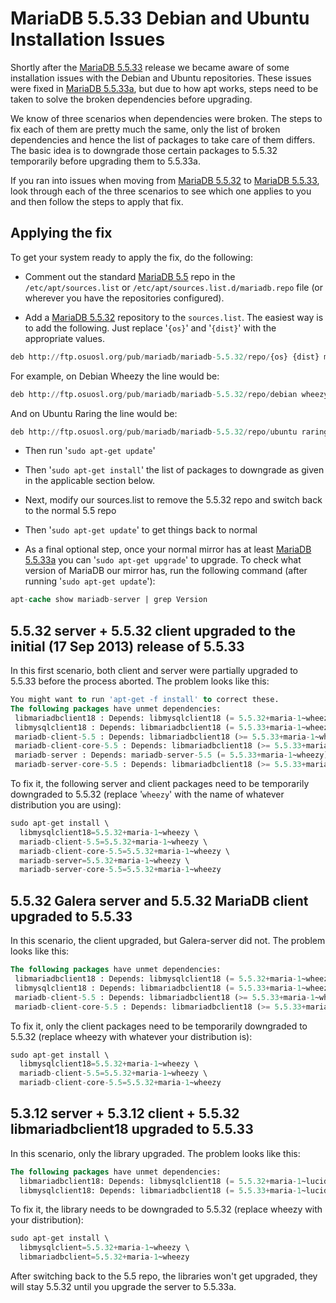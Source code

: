 # MariaDB 5.5.33 Debian and Ubuntu Installation Issues

Shortly after the [MariaDB 5.5.33](/kb/en/mariadb-5533-release-notes/) release we became aware of some installation issues with the Debian and Ubuntu repositories. These issues were fixed in [MariaDB 5.5.33a](/kb/en/mariadb-5533a-release-notes/), but due to how apt works, steps need to be taken to solve the broken dependencies before upgrading.

We know of three scenarios when dependencies were broken. The steps to fix each of them are pretty much the same, only the list of broken dependencies and hence the list of packages to take care of them differs. The basic idea is to downgrade those certain packages to 5.5.32 temporarily before upgrading them to 5.5.33a.

If you ran into issues when moving from [MariaDB 5.5.32](/kb/en/mariadb-5532-release-notes/) to [MariaDB 5.5.33](/kb/en/mariadb-5533-release-notes/), look through each of the three scenarios to see which one applies to you and then follow the steps to apply that fix.

## Applying the fix

To get your system ready to apply the fix, do the following:

- Comment out the standard [MariaDB 5.5](/kb/en/what-is-mariadb-55/) repo in the `/etc/apt/sources.list` or `/etc/apt/sources.list.d/mariadb.repo` file (or wherever you have the repositories configured).

- Add a [MariaDB 5.5.32](/kb/en/mariadb-5532-release-notes/) repository to the `sources.list`. The easiest way is to add the following. Just replace '`{os}`' and '`{dist}`' with the appropriate values.

```sql
deb http://ftp.osuosl.org/pub/mariadb/mariadb-5.5.32/repo/{os} {dist} main
```

For example, on Debian Wheezy the line would be:

```sql
deb http://ftp.osuosl.org/pub/mariadb/mariadb-5.5.32/repo/debian wheezy main
```

And on Ubuntu Raring the line would be:

```sql
deb http://ftp.osuosl.org/pub/mariadb/mariadb-5.5.32/repo/ubuntu raring main
```

- Then run '`sudo apt-get update`'

- Then '`sudo apt-get install`' the list of packages to downgrade as given in the applicable section below.

- Next, modify our sources.list to remove the 5.5.32 repo and switch back to the normal 5.5 repo

- Then '`sudo apt-get update`' to get things back to normal

- As a final optional step, once your normal mirror has at least [MariaDB 5.5.33a](/kb/en/mariadb-5533a-release-notes/) you can '`sudo apt-get upgrade`' to upgrade. To check what version of MariaDB our mirror has, run the following command (after running '`sudo apt-get update`'):

```sql
apt-cache show mariadb-server | grep Version
```

## 5.5.32 server + 5.5.32 client upgraded to the initial (17 Sep 2013) release of 5.5.33

In this first scenario, both client and server were partially upgraded to 5.5.33 before the process aborted. The problem looks like this:

```sql
You might want to run 'apt-get -f install' to correct these.
The following packages have unmet dependencies:
 libmariadbclient18 : Depends: libmysqlclient18 (= 5.5.32+maria-1~wheezy) but 5.5.33+maria-1~wheezy is installed
 libmysqlclient18 : Depends: libmariadbclient18 (= 5.5.33+maria-1~wheezy) but 5.5.32+maria-1~wheezy is installed
 mariadb-client-5.5 : Depends: libmariadbclient18 (>= 5.5.33+maria-1~wheezy) but 5.5.32+maria-1~wheezy is installed
 mariadb-client-core-5.5 : Depends: libmariadbclient18 (>= 5.5.33+maria-1~wheezy) but 5.5.32+maria-1~wheezy is installed
 mariadb-server : Depends: mariadb-server-5.5 (= 5.5.33+maria-1~wheezy) but 5.5.32+maria-1~wheezy is installed
 mariadb-server-core-5.5 : Depends: libmariadbclient18 (>= 5.5.33+maria-1~wheezy) but 5.5.32+maria-1~wheezy is installed
```

To fix it, the following server and client packages need to be temporarily downgraded to 5.5.32 (replace '`wheezy`' with the name of whatever distribution you are using):

```sql
sudo apt-get install \
  libmysqlclient18=5.5.32+maria-1~wheezy \
  mariadb-client-5.5=5.5.32+maria-1~wheezy \
  mariadb-client-core-5.5=5.5.32+maria-1~wheezy \
  mariadb-server=5.5.32+maria-1~wheezy \
  mariadb-server-core-5.5=5.5.32+maria-1~wheezy
```

## 5.5.32 Galera server and 5.5.32 MariaDB client upgraded to 5.5.33

In this scenario, the client upgraded, but Galera-server did not. The problem looks like this:

```sql
The following packages have unmet dependencies:
 libmariadbclient18 : Depends: libmysqlclient18 (= 5.5.32+maria-1~wheezy) but 5.5.33+maria-1~wheezy is installed
 libmysqlclient18 : Depends: libmariadbclient18 (= 5.5.33+maria-1~wheezy) but 5.5.32+maria-1~wheezy is installed
 mariadb-client-5.5 : Depends: libmariadbclient18 (>= 5.5.33+maria-1~wheezy) but 5.5.32+maria-1~wheezy is installed
 mariadb-client-core-5.5 : Depends: libmariadbclient18 (>= 5.5.33+maria-1~wheezy) but 5.5.32+maria-1~wheezy is installed
```

To fix it, only the client packages need to be temporarily downgraded to 5.5.32 (replace wheezy with whatever your distribution is):

```sql
sudo apt-get install \
  libmysqlclient18=5.5.32+maria-1~wheezy \
  mariadb-client-5.5=5.5.32+maria-1~wheezy \
  mariadb-client-core-5.5=5.5.32+maria-1~wheezy
```

## 5.3.12 server + 5.3.12 client + 5.5.32 libmariadbclient18 upgraded to 5.5.33

In this scenario, only the library upgraded. The problem looks like this:

```sql
The following packages have unmet dependencies:
  libmariadbclient18: Depends: libmysqlclient18 (= 5.5.32+maria-1~lucid) but 5.5.33+maria-1~lucid is installed
  libmysqlclient18: Depends: libmariadbclient18 (= 5.5.33+maria-1~lucid) but 5.5.32+maria-1~lucid is installed
```

To fix it, the library needs to be downgraded to 5.5.32 (replace wheezy with your distribution):

```sql
sudo apt-get install \
  libmysqlclient=5.5.32+maria-1~wheezy \
  libmariadbclient=5.5.32+maria-1~wheezy
```

After switching back to the 5.5 repo, the libraries won't get upgraded, they will stay 5.5.32 until you upgrade the server to 5.5.33a.